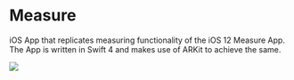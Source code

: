 # Measure
iOS App that replicates measuring functionality of the iOS 12 Measure App. The App is written in Swift 4 and makes use of ARKit to achieve the same.

![](https://github.com/adithyabhat/Measure/blob/master/Gif/measure.gif)
